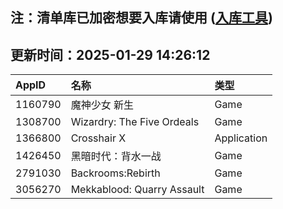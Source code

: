 ## 注：清单库已加密想要入库请使用 ([入库工具](https://github.com/BlankTMing/ManifestAutoUpdate/releases))

## 更新时间：2025-01-29 14:26:12
| AppID | 名称 | 类型  |
| :-------------------- | :----------------------------- | :----------- |
| 1160790 | 魔神少女 新生| Game |
| 1308700 | Wizardry: The Five Ordeals| Game |
| 1366800 | Crosshair X| Application |
| 1426450 | 黑暗时代：背水一战 | Game |
| 2791030 | Backrooms:Rebirth| Game |
| 3056270 | Mekkablood: Quarry Assault| Game |
